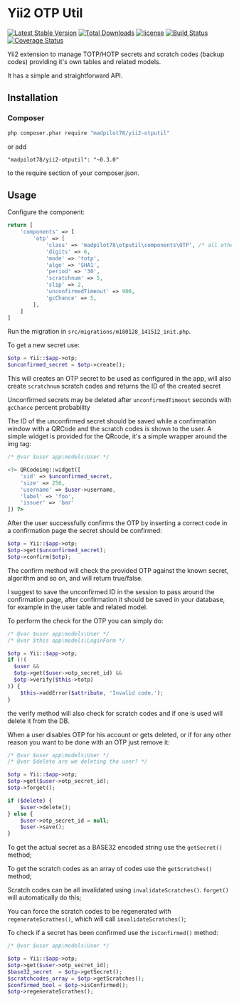 # Yii2 OTP Util

[![Latest Stable Version](https://img.shields.io/packagist/v/madpilot78/yii2-otputil.svg)](https://packagist.org/packages/madpilot78/yii2-otputil)
[![Total Downloads](https://img.shields.io/packagist/dt/madpilot78/yii2-otputil.svg)](https://packagist.org/packages/madpilot78/yii2-otputil)
[![license](https://img.shields.io/github/license/madpilot78/yii2-otputil.svg)](https://github.com/madpilot78/yii2-otputil)
[![Build Status](https://api.travis-ci.org/madpilot78/yii2-otputil.png?branch=master)](http://travis-ci.org/madpilot78/yii2-otputil)
[![Coverage Status](https://coveralls.io/repos/github/madpilot78/yii2-otputil/badge.svg?branch=master)](https://coveralls.io/github/madpilot78/yii2-otputil?branch=master)

Yii2 extension to manage TOTP/HOTP secrets and scratch codes (backup codes) providing it's own tables and related models.

It has a simple and straightforward API.

## Installation

### Composer

```sh
php composer.phar require "madpilot78/yii2-otputil"
```

or add

```
"madpilot78/yii2-otputil": "~0.3.0"
```

to the require section of your composer.json.

## Usage

Configure the component:

```php
return [
    'components' => [
        'otp' => [
            'class' => 'madpilot78\otputil\components\OTP', /* all other lines optional, defaults shown */
            'digits' => 6,
            'mode' => 'totp',
            'algo' => 'SHA1',
            'period' => '30',
            'scratchnum' => 5,
            'slip' => 2,
            'unconfirmedTimeout' => 900,
            'gcChance' => 5,
        ],
    ]
]
```

Run the migration in ```src/migrations/m180128_141512_init.php```.

To get a new secret use:

```php
$otp = Yii::$app->otp;
$unconfirmed_secret = $otp->create();
```

This will creates an OTP secret to be used as configured in the app, will also create ```scratchnum``` scratch codes and returns the ID of the created secret

Unconfirmed secrets may be deleted after ```unconfirmedTimeout``` seconds with ```gcChance``` percent probability

The ID of the unconfirmed secret should be saved while a confirmation window with a QRCode and the scratch codes is shown to the user. A simple widget is provided for the QRcode, it's a simple wrapper around the img tag:

```php
/* @var $user app\models\User */

<?= QRCodeimg::widget([
    'sid' => $unconfirmed_secret,
    'size' => 256,
    'username' => $user->username,
    'label' => 'foo',
    'issuer' => 'bar'
]) ?>
```

After the user successfully confirms the OTP by inserting a correct code in a confirmation  page the secret should be confirmed:

```php
$otp = Yii::$app->otp;
$otp->get($unconfirmed_secret);
$otp->confirm($otp);
```

The confirm method will check the provided OTP against the known secret, algorithm and so on, and will return true/false.

I suggest to save the unconfirmed ID in the session to pass around the confirmation page, after confirmation it should be saved in your database, for example in the user table and related model.

To perform the check for the OTP you can simply do:

```php
/* @var $user app\models\User */
/* @var $this app\models\LoginForm */

$otp = Yii::$app->otp;
if (!(
  $user &&
  $otp->get($user->otp_secret_id) &&
  $otp->verify($this->totp)
)) {
    $this->addError($attribute, 'Invalid code.');
}
```

the verify method will also check for scratch codes and if one is used will delete it from the DB.

When a user disables OTP for his account or gets deleted, or if for any other reason you want to be done with an OTP just remove it:

```php
/* @var $user app\models\User */
/* @var $delete are we deleting the user? */

$otp = Yii::$app->otp;
$otp->get($user->otp_secret_id);
$otp->forget();

if ($delete) {
    $user->delete();
} else {
    $user->otp_secret_id = null;
    $user->save();
}
```

To get the actual secret as a BASE32 encoded string use the ```getSecret()``` method;

To get the scratch codes as an array of codes use the ```getScratches()``` method;

Scratch codes can be all invalidated using ```invalidateScratches()```. ```forget()``` will automatically do this;

You can force the scratch codes to be regenerated with ```regenerateScrathes()```, which will call ```invalidateScratches()```;

To check if a secret has been confirmed use the ```isConfirmed()``` method:

```php
/* @var $user app\models\User */

$otp = Yii::$app->otp;
$otp->get($user->otp_secret_id);
$base32_secret  = $otp->getSecret();
$scratchcodes_array = $otp->getScratches();
$confirmed_bool = $otp->isConfirmed();
$otp->regenerateScrathes();
```
